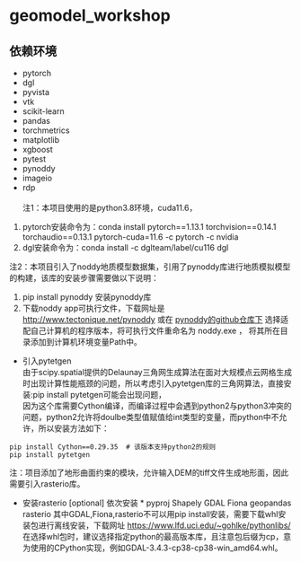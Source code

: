 # geomodel_workshop
## 依赖环境
* pytorch
* dgl
* pyvista
* vtk
* scikit-learn
* pandas
* torchmetrics
* matplotlib
* xgboost
* pytest
* pynoddy
* imageio
* rdp <br /><br />
注1：本项目使用的是python3.8环境，cuda11.6，
1. pytorch安装命令为：conda install pytorch==1.13.1 torchvision==0.14.1 torchaudio==0.13.1 pytorch-cuda=11.6 -c pytorch -c nvidia <br />
2. dgl安装命令为：conda install -c dglteam/label/cu116 dgl

注2：本项目引入了noddy地质模型数据集，引用了pynoddy库进行地质模拟模型的构建，该库的安装步骤需要做以下说明：
1. pip install pynoddy  安装pynoddy库<br />
2. 下载noddy app可执行文件，下载网址是 http://www.tectonique.net/pynoddy 或在 [pynoddy的github仓库下](https://github.com/flohorovicic/pynoddy/tree/master/noddyapp)
     选择适配自己计算机的程序版本，将可执行文件重命名为 noddy.exe ， 将其所在目录添加到计算机环境变量Path中。 <br />
* 引入pytetgen <br />
由于scipy.spatial提供的Delaunay三角网生成算法在面对大规模点云网格生成时出现计算性能瓶颈的问题，所以考虑引入pytetgen库的三角网算法，直接安装:pip install pytetgen可能会出现问题，<br />
因为这个库需要Cython编译，而编译过程中会遇到python2与python3冲突的问题，python2允许将doulbe类型值赋值给int类型的变量，而python中不允许，所以安装方法如下：<br />
```
pip install Cython==0.29.35  # 该版本支持python2的规则
pip install pytetgen
```
注：项目添加了地形曲面约束的模块，允许输入DEM的tiff文件生成地形面，因此需要引入rasterio库。
* 安装rasterio [optional]
依次安装 * pyproj Shapely GDAL Fiona geopandas rasterio 
其中GDAL,Fiona,rasterio不可以用pip install安装，需要下载whl安装包进行离线安装，下载网址 https://www.lfd.uci.edu/~gohlke/pythonlibs/
在选择whl包时，建议选择指定python的最高版本库，且注意包后缀为cp，意为使用的CPython实现，例如GDAL-3.4.3-cp38-cp38-win_amd64.whl。
